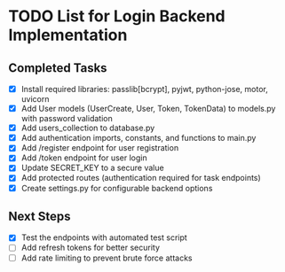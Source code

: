 # TODO List for Login Backend Implementation

## Completed Tasks
- [x] Install required libraries: passlib[bcrypt], pyjwt, python-jose, motor, uvicorn
- [x] Add User models (UserCreate, User, Token, TokenData) to models.py with password validation
- [x] Add users_collection to database.py
- [x] Add authentication imports, constants, and functions to main.py
- [x] Add /register endpoint for user registration
- [x] Add /token endpoint for user login
- [x] Update SECRET_KEY to a secure value
- [x] Add protected routes (authentication required for task endpoints)
- [x] Create settings.py for configurable backend options

## Next Steps
- [x] Test the endpoints with automated test script
- [ ] Add refresh tokens for better security
- [ ] Add rate limiting to prevent brute force attacks
